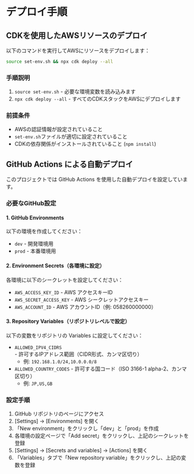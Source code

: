 # デプロイ手順

## CDKを使用したAWSリソースのデプロイ

以下のコマンドを実行してAWSにリソースをデプロイします：

```bash
source set-env.sh && npx cdk deploy --all
```

### 手順説明

1. `source set-env.sh` - 必要な環境変数を読み込みます
2. `npx cdk deploy --all` - すべてのCDKスタックをAWSにデプロイします

### 前提条件

- AWSの認証情報が設定されていること
- `set-env.sh`ファイルが適切に設定されていること
- CDKの依存関係がインストールされていること (`npm install`)

## GitHub Actions による自動デプロイ

このプロジェクトでは GitHub Actions を使用した自動デプロイを設定しています。

### 必要なGitHub設定

#### 1. GitHub Environments

以下の環境を作成してください：
- `dev` - 開発環境用
- `prod` - 本番環境用

#### 2. Environment Secrets（各環境に設定）

各環境に以下のシークレットを設定してください：
- `AWS_ACCESS_KEY_ID` - AWS アクセスキーID
- `AWS_SECRET_ACCESS_KEY` - AWS シークレットアクセスキー  
- `AWS_ACCOUNT_ID` - AWS アカウントID（例: 058260000000）

#### 3. Repository Variables（リポジトリレベルで設定）

以下の変数をリポジトリの Variables に設定してください：
- `ALLOWED_IPV4_CIDRS` - 許可するIPアドレス範囲（CIDR形式、カンマ区切り）
  - 例: `192.168.1.0/24,10.0.0.0/8`
- `ALLOWED_COUNTRY_CODES` - 許可する国コード（ISO 3166-1 alpha-2、カンマ区切り）
  - 例: `JP,US,GB`

### 設定手順

1. GitHub リポジトリのページにアクセス
2. [Settings] → [Environments] を開く
3. 「New environment」をクリックし「dev」と「prod」を作成
4. 各環境の設定ページで「Add secret」をクリックし、上記のシークレットを登録
5. [Settings] → [Secrets and variables] → [Actions] を開く
6. 「Variables」タブで「New repository variable」をクリックし、上記の変数を登録